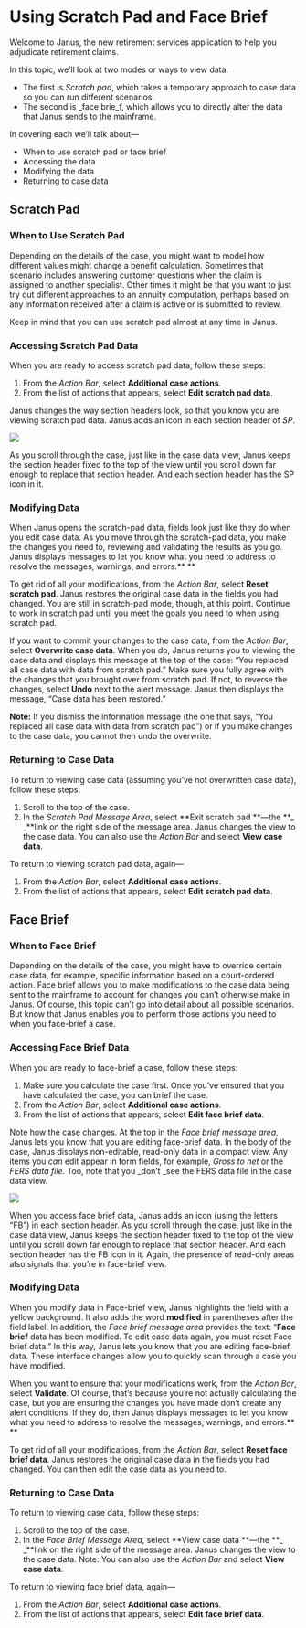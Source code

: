 # Using Scratch Pad and Face Brief

Welcome to Janus, the new retirement services application to help you adjudicate retirement claims. 

In this topic, we’ll look at two modes or ways to view data. 

* The first is _Scratch pad_, which takes a temporary approach to case data so you can run different scenarios.
* The second is _face brie_f, which allows you to directly alter the data that Janus sends to the mainframe.

In covering each we’ll talk about—

* When to use scratch pad or face brief
* Accessing the data
* Modifying the data
* Returning to case data

## Scratch Pad

### When to Use Scratch Pad

Depending on the details of the case, you might want to model how different values might change a benefit calculation. Sometimes that scenario includes answering customer questions when the claim is assigned to another specialist. Other times it might be that you want to just try out different approaches to an annuity computation, perhaps based on any information received after a claim is active or is submitted to review. 

Keep in mind that you can use scratch pad almost at any time in Janus.

### Accessing Scratch Pad Data

When you are ready to access scratch pad data, follow these steps:

1. From the _Action Bar_, select **Additional case actions**.
2. From the list of actions that appears, select **Edit scratch pad data**. 

Janus changes the way section headers look, so that you know you are viewing scratch pad data. Janus adds an icon in each section header of _SP_. 

![](https://janustraining.blob.core.windows.net/images/lesson7-SPheader.png)

As you scroll through the case, just like in the case data view, Janus keeps the section header fixed to the top of the view until you scroll down far enough to replace that section header. And each section header has the SP icon in it. 

### Modifying Data

When Janus opens the scratch-pad data, fields look just like they do when you edit case data. As you move through the scratch-pad data, you make the changes you need to, reviewing and validating the results as you go. Janus displays messages to let you know what you need to address to resolve the messages, warnings, and errors.** **

To get rid of all your modifications, from the _Action Bar_, select **Reset scratch pad**. Janus restores the original case data in the fields you had changed. You are still in scratch-pad mode, though, at this point. Continue to work in scratch pad until you meet the goals you need to when using scratch pad.

If you want to commit your changes to the case data, from the _Action Bar_, select **Overwrite case data**. When you do, Janus returns you to viewing the case data and displays this message at the top of the case: “You replaced all case data with data from scratch pad.” Make sure you fully agree with the changes that you brought over from scratch pad. If not, to reverse the changes, select **Undo** next to the alert message. Janus then displays the message, “Case data has been restored.”

**Note:** If you dismiss the information message (the one that says,  “You replaced all case data with data from scratch pad”)  or if you make changes to the case data, you cannot then undo the overwrite.


### Returning to Case Data

To return to viewing case data (assuming you’ve not overwritten case data), follow these steps:

1. Scroll to the top of the case.
2. In the _Scratch Pad Message Area_, select **Exit scratch pad **—the **_ _**link on the right side of the message area. Janus changes the view to the case data.  You can also use the _Action Bar_ and select **View case data**.

To return to viewing scratch pad data, again—

1. From the _Action Bar_, select **Additional case actions**.
2. From the list of actions that appears, select **Edit scratch pad data**. 

## Face Brief

### When to Face Brief

Depending on the details of the case, you might have to override certain case data, for example, specific information based on a court-ordered action. Face brief allows you to make modifications to the case data being sent to the mainframe to account for changes you can’t otherwise make in Janus. Of course, this topic can’t go into detail about all possible scenarios. But know that Janus enables you to perform those actions you need to when you face-brief a case.


### Accessing Face Brief Data

When you are ready to face-brief a case, follow these steps:

1. Make sure you calculate the case first. Once you’ve ensured that you have calculated the case, you can brief the case.
2. From the _Action Bar_, select **Additional case actions**.
3. From the list of actions that appears, select **Edit face brief data**. 

Note how the case changes. At the top in the _Face brief message area_, Janus lets you know that you are editing face-brief data. In the body of the case, Janus displays non-editable, read-only data in a compact view. Any items you _can_ edit appear in form fields, for example, _Gross to net_ or the _FERS data file_. Too, note that you _don’t _see the FERS data file in the case data view.

![](https://janustraining.blob.core.windows.net/images/lesson7-Facebrief.png)

When you access face brief data, Janus adds an icon (using the letters “FB”)  in each section header. As you scroll through the case, just like in the case data view, Janus keeps the section header fixed to the top of the view until you scroll down far enough to replace that section header. And each section header has the FB icon in it.  Again, the presence of read-only areas also signals that you’re in face-brief view.

### Modifying Data

When you modify data in Face-brief view, Janus highlights the field with a yellow background. It also adds the word **modified** in parentheses after the field label. In addition, the _Face brief message area_ provides the text: “**Face brief** data has been modified. To edit case data again, you must reset Face brief data.” In this way, Janus lets you know that you are editing face-brief data. These interface changes allow you to quickly scan through a case you have modified. 

When you want to ensure that your modifications work, from the _Action Bar_, select **Validate**. Of course, that’s because you’re not actually calculating the case, but you are ensuring the changes you have made don’t create any alert conditions. If they do, then Janus displays messages to let you know what you need to address to resolve the messages, warnings, and errors.** **

To get rid of all your modifications, from the _Action Bar_, select **Reset face brief data**. Janus restores the original case data in the fields you had changed.  You can then edit the case data as you need to.

### Returning to Case Data

To return to viewing case data, follow these steps:

1. Scroll to the top of the case.
2. In the _Face Brief Message Area_, select **View case data **—the **_ _**link on the right side of the message area. Janus changes the view to the case data.  Note: You can also use the _Action Bar_ and select **View case data**.

To return to viewing face brief data, again—

1. From the _Action Bar_, select **Additional case actions**.
2. From the list of actions that appears, select **Edit face brief data**. 
